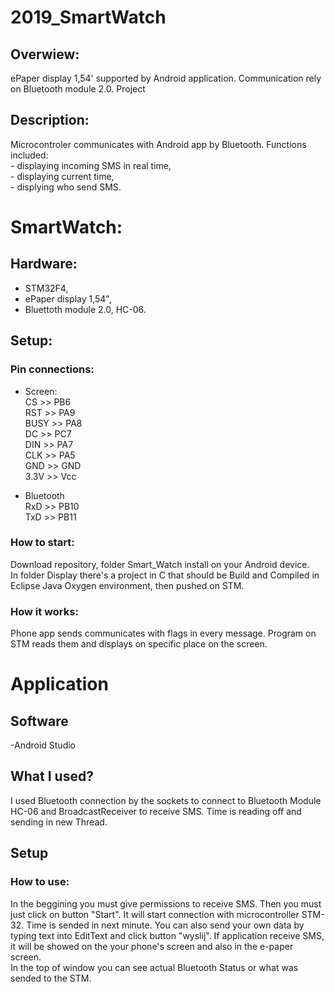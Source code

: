 # 2019_SmartWatch


## Overwiew:
  ePaper display 1,54' supported by Android application. Communication rely on Bluetooth module 2.0.
  Project 
 
## Description:
  Microcontroler communicates with Android app by Bluetooth. Functions included:  
    - displaying incoming SMS in real time,  
    - displaying current time,  
    - displying who send SMS.  

# SmartWatch:

## Hardware:
- STM32F4,
- ePaper display 1,54",
- Bluettoth module 2.0, HC-06.

## Setup:

### Pin connections:

  - Screen:  
      CS >> PB6  
      RST >> PA9  
      BUSY >> PA8  
      DC >> PC7  
      DIN >> PA7  
      CLK >> PA5  
      GND >> GND  
      3.3V >> Vcc  

  - Bluetooth  
      RxD >> PB10  
      TxD >> PB11  
      
### How to start:
  Download repository, folder Smart_Watch install on your Android device.  
  In folder Display there's a project in C that should be Build and Compiled in Eclipse Java Oxygen environment, then pushed on STM.
  
### How it works:
  Phone app sends communicates with flags in every message. Program on STM reads them and displays on specific place on the screen.

  
# Application

## Software
-Android Studio

## What I used?

I used Bluetooth connection by the sockets to connect to Bluetooth Module HC-06 and BroadcastReceiver to receive SMS. Time is reading off and sending in new Thread.

## Setup 

### How to use:
  In the beggining you must give permissions to receive SMS. Then you must just click on button "Start". It will start connection with 
  microcontroller STM-32. Time is sended in next minute.   You can also send your own data by typing text into EditText and click button "wyslij". If application receive SMS, it will be showed on the your phone's screen and also in the e-paper screen.  
  In the top of window you can see actual Bluetooth Status or what was sended to the STM.

      



  
